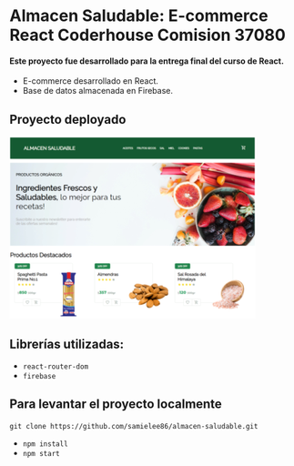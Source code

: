# Almacen Saludable: E-commerce React Coderhouse Comision 37080

#### Este proyecto fue desarrollado para la entrega final del curso de React.

- E-commerce desarrollado en React.
- Base de datos almacenada en Firebase.

## Proyecto deployado

[![](public/Sample.png)](https://almacen-saludable-j8lb.vercel.app)

## Librerías utilizadas:

- `react-router-dom`
- `firebase`

## Para levantar el proyecto localmente

```
git clone https://github.com/samielee86/almacen-saludable.git
```
- `npm install`
- `npm start`
